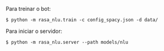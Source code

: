 Para treinar o bot:

```
$ python -m rasa_nlu.train -c config_spacy.json -d data/
```

Para iniciar o servidor:
```
$ python -m rasa_nlu.server --path models/nlu
```
